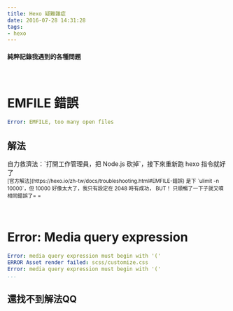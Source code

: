 ```yaml
---
title: Hexo 疑難雜症
date: 2016-07-28 14:31:28
tags:
- hexo
---
```


#### 純粹記錄我遇到的各種問題

<!-- more -->
&nbsp;

# EMFILE 錯誤

``` yaml
Error: EMFILE, too many open files
```
## 解法
<div class="tip">
	<div>自力救濟法：`打開工作管理員，把 Node.js 砍掉`，接下來重新跑 hexo 指令就好了</div>
	<small class="murmur">[官方解法](https://hexo.io/zh-tw/docs/troubleshooting.html#EMFILE-錯誤) 是下 `ulimit -n 10000`，但 10000 好像太大了，我只有設定在 2048 時有成功， BUT！ 只順暢了一下子就又噴相同錯誤了= =
	</small>
</div>

&nbsp;


# Error: Media query expression

``` yaml
Error: media query expression must begin with '('
ERROR Asset render failed: scss/customize.css
Error: media query expression must begin with '('
...
```

## 還找不到解法QQ
